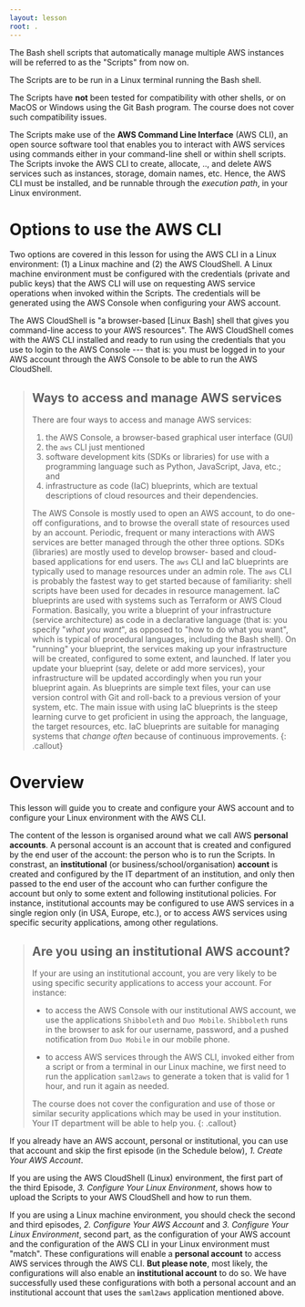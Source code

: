 ```yaml
---
layout: lesson
root: .
---
```

The Bash shell scripts that automatically manage multiple AWS instances will be referred to as the "Scripts" from now on.

The Scripts are to be run in a Linux terminal running the Bash shell.

The Scripts have **not** been tested for compatibility with other shells, or on MacOS or Windows using the Git Bash program. The course does not cover such compatibility issues.

The Scripts make use of the **AWS Command Line Interface** (AWS CLI), an open source software tool that enables you to interact with AWS services using commands either in your command-line shell or within shell scripts. The Scripts invoke the AWS CLI to create, allocate, .., and delete AWS services such as instances, storage, domain names, etc. Hence, the AWS CLI must be installed, and be runnable through the *execution path*, in your Linux environment. 

# Options to use the AWS CLI
Two options are covered in this lesson for using the AWS CLI in a Linux environment: (1) a Linux machine and (2) the AWS CloudShell. A Linux machine environment must be configured with the credentials (private and public keys) that the AWS CLI will use on requesting AWS service operations when invoked within the Scripts. The credentials will be generated using the AWS Console when configuring your AWS account. 

The AWS CloudShell is "a browser-based \[Linux Bash\] shell that gives you command-line access to your AWS resources". The AWS CloudShell comes with the AWS CLI installed and ready to run using the credentials that you use to login to the AWS Console --- that is: you must be logged in to your AWS account through the AWS Console to be able to run the AWS CloudShell.  

> ## Ways to access and manage AWS services
> There are four ways to access and manage AWS services: 
> 1. the AWS Console, a browser-based graphical user interface (GUI) 
> 2. the `aws` CLI just mentioned
> 3. software development kits (SDKs or libraries) for use with a programming language such as Python, JavaScript, Java, etc.; and
> 4. infrastructure as code (IaC) blueprints, which are textual descriptions of cloud resources and their dependencies. 
>
> The AWS Console is mostly used to open an AWS account, to do one-off configurations, and to browse the overall state of resources used by an account.  Periodic, frequent or many interactions with AWS services are better managed through the other three options. SDKs (libraries) are mostly used to develop browser- based and cloud-based applications for end users.  The `aws` CLI and IaC blueprints are typically used to manage resources under an admin role. The `aws` CLI is probably the fastest way to get started because of familiarity: shell scripts have been used for decades in resource management. IaC blueprints are used with systems such as Terraform or AWS Cloud Formation. Basically, you write a blueprint of your infrastructure (service architecture) as code in a declarative language (that is: you specify "*what you want*", as opposed to "how to do what you want", which is typical of procedural languages, including the Bash shell). On "running" your blueprint, the services making up your infrastructure will be created, configured to some extent, and launched. If later you update your blueprint (say, delete or add more services), your infrastructure will be updated accordingly when you run your blueprint again. As blueprints are simple text files, your can use version control with Git and roll-back to a previous version of your system, etc. The main issue with using IaC blueprints is the steep learning curve to get proficient in using the approach, the language, the target resources, etc. IaC blueprints are suitable for managing systems that *change often* because of continuous improvements.
{: .callout}

# Overview
This lesson will guide you to create and configure your AWS account and to configure your Linux environment with the AWS CLI. 

The content of the lesson is organised around what we call AWS **personal accounts**. A personal account is an account that is created and configured by the end user of the account: the person who is to run the Scripts. In constrast, an **institutional** (or business/school/organisation) **account** is created and configured by the IT department of an institution, and only then passed to the end user of the account who can further configure the account but only to some extent and following institutional policies. For instance, institutional accounts may be configured to use AWS services in a single region only (in USA, Europe, etc.), or to access AWS services using specific security applications, among other regulations. 

> ## Are you using an institutional AWS account?
> If your are using an institutional account, you are very likely to be using specific security applications to access your account. For instance:
> - to access the AWS Console with our institutional AWS account, we use the applications `Shibboleth` and `Duo Mobile`. `Shibboleth` runs in the browser to ask for our username, password, and a pushed notification from `Duo Mobile` in our mobile phone. 
>
> - to access AWS services through the AWS CLI, invoked either from a script or from a terminal in our Linux machine, we first need to run the application `saml2aws` to generate a token that is valid for 1 hour, and run it again as needed.
>
> The course does not cover the configuration and use of those or similar security applications which may be used in your institution. Your IT department will be able to help you. 
{: .callout}

If you already have an AWS account, personal or institutional, you can use that account and skip the first episode (in the Schedule below), *1. Create Your AWS Account*. 

If you are using the AWS CloudShell (Linux) environment, the first part of the third Episode, *3. Configure Your Linux Environment*, shows how to upload the Scripts to your AWS CloudShell and how to run them. 

If you are using a Linux machine environment, you should check the second and third episodes, *2. Configure Your AWS Account* and *3. Configure Your Linux Environment*, second part, as the configuration of your AWS account and the configuration of the AWS CLI in your Linux environment must "match". These configurations will enable a **personal account** to access AWS services through the AWS CLI. **But please note**, most likely, the configurations will also enable an **institutional account** to do so. We have successfully used these configurations with both a personal account and an institutional account that uses the `saml2aws` application mentioned above. 

